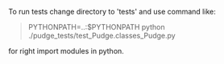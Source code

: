 To run tests change directory to 'tests' and use command like:

> PYTHONPATH=..:$PYTHONPATH python ./pudge_tests/test_Pudge.classes_Pudge.py

for right import modules in python.
